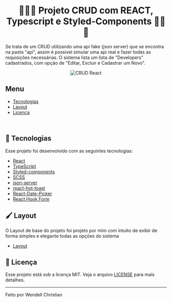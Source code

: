 <h1 align="center">🚀🚀🚀 Projeto CRUD com REACT, Typescript e Styled-Components 🚀🚀🚀</h1>

<p>Se trata de um CRUD utilizando uma api fake (json server) que se encontra na pasta "api", assim é possível simular uma api real e fazer todas as requisições necessárias. O sistema lista um lista de "Developers" cadastrados, com opção de "Editar, Excluir e Cadastrar um Novo".</p>

<div  align="center">

  ![CRUD React](https://i.ibb.co/Wp9ywGM/captura-tela.png)

</div>

<h2>Menu</h2>

- [Tecnologias](#-tecnologias)
- [Layout](#️-layout)
- [Licença](#-licença)

<br>

## 🚀 Tecnologias

Esse projeto foi desenvolvido com as seguintes tecnologias:

- [React](https://reactjs.org)
- [TypeScript](https://www.typescriptlang.org)
- [Styled-components](https://styled-components.com)
- [SCSS](https://sass-lang.com)
- [json-server](https://www.npmjs.com/package/json-server)
- [react-hot-toast](https://react-hot-toast.com/)
- [React-Date-Picker](https://www.npmjs.com/package/react-date-picker)
- [ React Hook Form](https://react-hook-form.com)

## 🖌️ Layout

O Layout de base do projeto foi projeto por mim com intuito de exibir de forma simples e elegante todas as opções do sistema

- [Layout](https://www.figma.com/community/file/1031699316177416916/%5BNLW-Heat---Mission%3A-Impulse%5D-DoWhile2021)

## :memo: Licença

Esse projeto está sob a licença MIT. Veja o arquivo [LICENSE](LICENSE.md) para mais detalhes.

---

Feito por Wendell Christian


